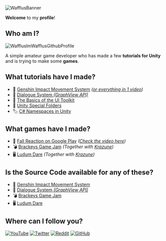 <!---
Wafflus/Wafflus is a ✨ special ✨ repository because its `README.md` (this file) appears on your GitHub profile.
You can click the Preview link to take a look at your changes.
--->

![WafflusBanner](https://user-images.githubusercontent.com/71723988/164985938-c184df6a-3ef3-40c7-91cb-8e8f86f3b144.png)

**Welcome** to my **profile**!

## Who am I?

![WafflusImWafflusGithubProfile](https://user-images.githubusercontent.com/71723988/164986756-143ac955-27b9-4192-8526-e097be4e4ee6.gif)

A simple amateur game developer who has made a few **tutorials for Unity** and is trying to make some **games**.

## What tutorials have I made?

- 🏃 [Genshin Impact Movement System](https://www.youtube.com/watch?v=-HCv142Uqhk&list=PL0yxB6cCkoWKuPoh_9dSvdItQENVx7YTW) *([or everything in 1 video](https://www.youtube.com/watch?v=kluTqsSUyN0&list=PL0yxB6cCkoWJg_h3PBDTrl1nQmnRSCLOe))*
- 💬 [Dialogue System *(GraphView API)*](https://www.youtube.com/watch?v=nvELzBYMK1U&list=PL0yxB6cCkoWK38XT4stSztcLueJ_kTx5f)
- 🧱 [The Basics of the UI Toolkit](https://www.youtube.com/watch?v=EfEAr0meBho&list=PL0yxB6cCkoWImQ8wa74V913mqlK_KTy3I)
- 📁 [Unity Special Folders](https://www.youtube.com/watch?v=1O1nmZzA_EU&list=PL0yxB6cCkoWLieUyq8wkOoyFLlX8bMP6T)
- 🏷️ [C# Namespaces in Unity](https://youtu.be/dOwIZsUqjTM)

## What games have I made?

- 🔶 [Fall Reaction on Google Play](https://play.google.com/store/apps/details?id=com.IndieWafflus.FallReactionGame) *([Check the video here](https://www.youtube.com/watch?v=LkDSJUW_TzM))*
- 💣 [Brackeys Game Jam](https://krazune.itch.io/chain-reaction) *(Together with [Krazune](https://github.com/Krazune))*
- 🖥️ [Ludum Dare](https://krazune.itch.io/hope) *(Together with [Krazune](https://github.com/Krazune))*

## Is the Source Code available for any of these?

- 🏃 [Genshin Impact Movement System](https://github.com/Wafflus/unity-genshin-impact-movement-system)
- 💬 [Dialogue System *(GraphView API)*](https://github.com/Wafflus/unity-dialogue-system)
- 💣 [Brackeys Game Jam](https://github.com/Wafflus/brackeys-game-jam-2021-1)
- 🖥️ [Ludum Dare](https://github.com/Wafflus/ludum-dare-48)

## Where can I follow you?

[![YouTube](https://img.shields.io/badge/Youtube-%23FF0000.svg?style=for-the-badge&logo=YouTube&logoColor=white)](https://www.youtube.com/c/IndieWafflus?sub_confirmation=1) [![Twitter](https://img.shields.io/badge/Twitter-%231DA1F2.svg?style=for-the-badge&logo=Twitter&logoColor=white)](https://twitter.com/intent/follow?original_referer=https%3A%2F%2Fpublish.twitter.com%2F&ref_src=twsrc%5Etfw%7Ctwcamp%5Ebuttonembed%7Ctwterm%5Efollow%7Ctwgr%5EIndieWafflus&screen_name=IndieWafflus) [![Reddit](https://img.shields.io/badge/Reddit-%23FF4500.svg?style=for-the-badge&logo=Reddit&logoColor=white)](https://www.reddit.com/user/IndieWafflus) [![GitHub](https://img.shields.io/badge/github-%23121011.svg?style=for-the-badge&logo=github&logoColor=white)](https://github.com/Wafflus)
